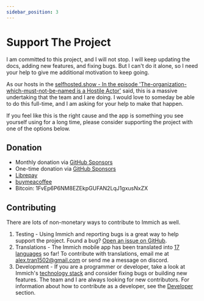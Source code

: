 ```yaml
---
sidebar_position: 3
---
```


# Support The Project

I am committed to this project, and I will not stop. I will keep updating the docs, adding new features, and fixing bugs. But I can't do it alone, so I need your help to give me additional motivation to keep going.

As our hosts in the [selfhosted.show - In the episode 'The-organization-which-must-not-be-named is a Hostile Actor'](https://selfhosted.show/79?t=1418) said, this is a massive undertaking that the team and I are doing. I would love to someday be able to do this full-time, and I am asking for your help to make that happen.

If you feel like this is the right cause and the app is something you see yourself using for a long time, please consider supporting the project with one of the options below.

## Donation

- Monthly donation via [GitHub Sponsors](https://github.com/sponsors/immich-app)
- One-time donation via [GitHub Sponsors](https://github.com/sponsors/immich-app?frequency=one-time)
- [Librepay](https://liberapay.com/alex.tran1502/)
- [buymeacoffee](https://www.buymeacoffee.com/altran1502)
- Bitcoin: 1FvEp6P6NM8EZEkpGUFAN2LqJ1gxusNxZX

## Contributing

There are lots of non-monetary ways to contribute to Immich as well.

1. Testing - Using Immich and reporting bugs is a great way to help support the project. Found a bug? [Open an issue on GitHub][github-issue].
1. Translations - The Immich mobile app has been translated into [17 languages][github-langs] so far! To contribute with translations, email me at alex.tran1502@gmail.com or send me a message on discord.
1. Development - If you are a programmer or developer, take a look at Immich's [technology stack](/docs/developer/architecture.md) and consider fixing bugs or building new features. The team and I are always looking for new contributors. For information about how to contribute as a developer, see the [Developer](/docs/developer/architecture.md) section.

[github-issue]: https://github.com/immich-app/immich/issues/new/choose
[github-langs]: https://github.com/immich-app/immich/tree/main/mobile/assets/i18n
